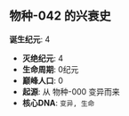 ## 物种-042 的兴衰史

**诞生纪元**: 4
- **灭绝纪元**: 4
- **生命周期**: 0纪元
- **巅峰人口**: 0
- **起源**: 从 物种-000 变异而来
- **核心DNA**: `变异, 生命`

